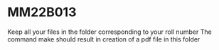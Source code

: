 # MM22B013
Keep all your files in the folder corresponding to your roll number
The command make should result in creation of a pdf file in this folder
